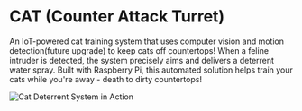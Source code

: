 # CAT (Counter Attack Turret)

An IoT-powered cat training system that uses computer vision and motion detection(future upgrade) to keep cats off countertops! When a feline intruder is detected, the system precisely aims and delivers a deterrent water spray. Built with Raspberry Pi, this automated solution helps train your cats while you're away - death to dirty countertops!


![Cat Deterrent System in Action](https://media4.giphy.com/media/v1.Y2lkPTc5MGI3NjExczlscjJoZjhma2oxMWgwZG5mejNjZjZtem01MXRhMG00Z2V0bjJiNyZlcD12MV9pbnRlcm5hbF9naWZfYnlfaWQmY3Q9Zw/YmVNzDnboB0RQEpmLr/giphy.gif)
